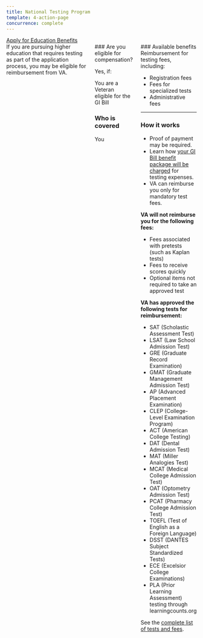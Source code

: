 ```yaml
---
title: National Testing Program
template: 4-action-page
concurrence: complete
---
```


<div class="main" role="main" markdown="0">

<div class="action-bar">
  <div class="row">
    <div class="small-12 columns">
      <a class="usa-button-primary va-button-primary" href="/education/apply-for-education-benefits/">Apply for Education Benefits</a>
    </div>
  </div>
</div>

<div class="section one" markdown="0">
<div class="primary" markdown="0">
<div class="row" markdown="0">
<div class="small-12 columns usa-content" markdown="1">
<div markdown="1">
If you are pursuing higher education that requires testing as part of the application process, you may be eligible for reimbursement from VA.
</div>
<div class="call-out" markdown="1">
### Are you eligible for compensation?

Yes, if:

You are a Veteran eligible for the GI Bill

### Who is covered

You
</div>
<div markdown="1">
### Available benefits
Reimbursement for testing fees, including:

- Registration fees
- Fees for specialized tests
- Administrative fees

<hr>

### How it works
- Proof of payment may be required.
- Learn how [your GI Bill benefit package will be charged](https://gibill.custhelp.com/app/answers/detail/a_id/29) for testing expenses.
- VA can reimburse you only for mandatory test fees.

**VA will not reimburse you for the following fees:**

- Fees associated with pretests (such as Kaplan tests)
- Fees to receive scores quickly
- Optional items not required to take an approved test

**VA has approved the following tests for reimbursement:**

- SAT (Scholastic Assessment Test)
- LSAT (Law School Admission Test)
- GRE (Graduate Record Examination)
- GMAT (Graduate Management Admission Test)
- AP (Advanced Placement Examination)
- CLEP (College-Level Examination Program)
- ACT (American College Testing)
- DAT (Dental Admission Test)
- MAT (Miller Analogies Test)
- MCAT (Medical College Admission Test)
- OAT (Optometry Admission Test)
- PCAT (Pharmacy College Admission Test)
- TOEFL (Test of English as a Foreign Language)
- DSST (DANTES Subject Standardized Tests)
- ECE (Excelsior College Examinations)
- PLA (Prior Learning Assessment) testing through learningcounts.org

See the [complete list of tests and fees](http://inquiry.vba.va.gov/weamspub/buildSearchNE.do).
</div>
</div>

</div>
</div>


</div>
